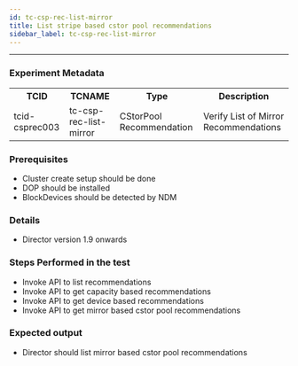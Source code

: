 ```yaml
---
id: tc-csp-rec-list-mirror
title: List stripe based cstor pool recommendations
sidebar_label: tc-csp-rec-list-mirror
---
```

------

### Experiment Metadata

<table>
  <tr>
    <th> TCID </th>
    <th> TCNAME </th>
    <th> Type </th>
    <th> Description </th>
  </tr>
  <tr>
    <td> tcid-csprec003 </td>
    <td> tc-csp-rec-list-mirror </td>
    <td> CStorPool Recommendation </td>
    <td> Verify List of Mirror Recommendations </td>
  </tr>
</table>

### Prerequisites
- Cluster create setup should be done
- DOP should be installed
- BlockDevices should be detected by NDM

### Details
- Director version 1.9 onwards

### Steps Performed in the test

- Invoke API to list recommendations
- Invoke API to get capacity based recommendations
- Invoke API to get device based recommendations
- Invoke API to get mirror based cstor pool recommendations

### Expected output

- Director should list mirror based cstor pool recommendations
